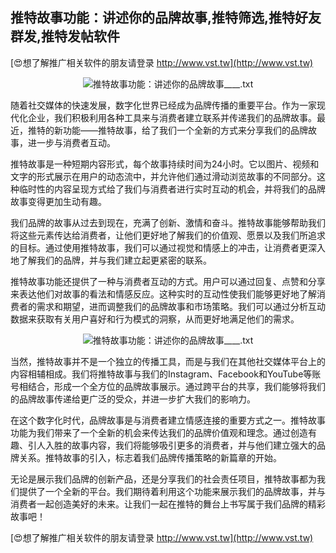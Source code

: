 ## **推特故事功能：讲述你的品牌故事,推特筛选,推特好友群发,推特发帖软件**

[😍想了解推广相关软件的朋友请登录 http://www.vst.tw](http://www.vst.tw)

 <center><img src="https://vst.tw/MP4/tuiguang/png/0.png" alt="推特故事功能：讲述你的品牌故事____.txt"></center>

随着社交媒体的快速发展，数字化世界已经成为品牌传播的重要平台。作为一家现代化企业，我们积极利用各种工具来与消费者建立联系并传递我们的品牌故事。最近，推特的新功能——推特故事，给了我们一个全新的方式来分享我们的品牌故事，进一步与消费者互动。

推特故事是一种短期内容形式，每个故事持续时间为24小时。它以图片、视频和文字的形式展示在用户的动态流中，并允许他们通过滑动浏览故事的不同部分。这种临时性的内容呈现方式给了我们与消费者进行实时互动的机会，并将我们的品牌故事变得更加生动有趣。

我们品牌的故事从过去到现在，充满了创新、激情和奋斗。推特故事能够帮助我们将这些元素传达给消费者，让他们更好地了解我们的价值观、愿景以及我们所追求的目标。通过使用推特故事，我们可以通过视觉和情感上的冲击，让消费者更深入地了解我们的品牌，并与我们建立起更紧密的联系。

推特故事功能还提供了一种与消费者互动的方式。用户可以通过回复、点赞和分享来表达他们对故事的看法和情感反应。这种实时的互动性使我们能够更好地了解消费者的需求和期望，进而调整我们的品牌故事和市场策略。我们可以通过分析互动数据来获取有关用户喜好和行为模式的洞察，从而更好地满足他们的需求。

 <center><img src="https://vst.tw/MP4/tuiguang/png/2.png" alt="推特故事功能：讲述你的品牌故事____.txt"></center>

当然，推特故事并不是一个独立的传播工具，而是与我们在其他社交媒体平台上的内容相辅相成。我们将推特故事与我们的Instagram、Facebook和YouTube等账号相结合，形成一个全方位的品牌故事展示。通过跨平台的共享，我们能够将我们的品牌故事传递给更广泛的受众，并进一步扩大我们的影响力。

在这个数字化时代，品牌故事是与消费者建立情感连接的重要方式之一。推特故事功能为我们带来了一个全新的机会来传达我们的品牌价值观和理念。通过创造有趣、引人入胜的故事内容，我们将能够吸引更多的消费者，并与他们建立强大的品牌关系。推特故事的引入，标志着我们品牌传播策略的新篇章的开始。

无论是展示我们品牌的创新产品，还是分享我们的社会责任项目，推特故事都为我们提供了一个全新的平台。我们期待着利用这个功能来展示我们的品牌故事，并与消费者一起创造美好的未来。让我们一起在推特的舞台上书写属于我们品牌的精彩故事吧！

[😍想了解推广相关软件的朋友请登录 http://www.vst.tw](http://www.vst.tw)



